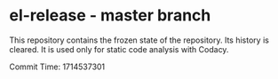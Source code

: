 # el-release - master branch

This repository contains the frozen state of the repository.
Its history is cleared. It is used only for static code
analysis with Codacy.

Commit Time: 1714537301
